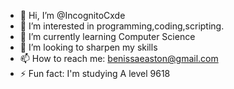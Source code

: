 - 👋 Hi, I’m @IncognitoCxde
- 👀 I’m interested in programming,coding,scripting.
- 🌱 I’m currently learning Computer Science
- 💞️ I’m looking to sharpen my skills
- 📫 How to reach me: benissaeaston@gmail.com
- ⚡ Fun fact: I'm studying A level 9618

<!---
IncognitoCxde/IncognitoCxde is a ✨ special ✨ repository because its `README.md` (this file) appears on your GitHub profile.
You can click the Preview link to take a look at your changes.
--->
